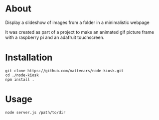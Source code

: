 ﻿# About

Display a slideshow of images from a folder in a minimalistic webpage

It was created as part of a project to make an animated gif picture frame with a raspberry pi and an adafruit touchscreen.

# Installation

```
git clone https://github.com/mattvears/node-kiosk.git
cd ./node-kiosk
npm install .
```

# Usage

```
node server.js /path/to/dir
```
